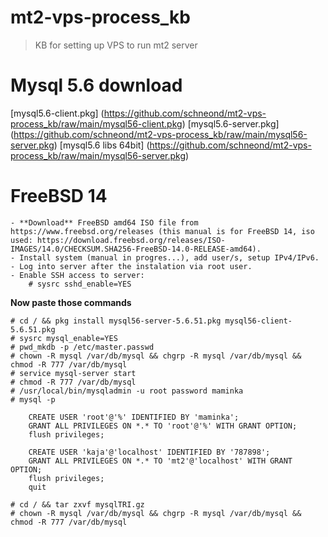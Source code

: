 # mt2-vps-process_kb
> KB for setting up VPS to run mt2 server

# Mysql 5.6 download
[mysql5.6-client.pkg]
(https://github.com/schneond/mt2-vps-process_kb/raw/main/mysql56-client.pkg)
[mysql5.6-server.pkg]
(https://github.com/schneond/mt2-vps-process_kb/raw/main/mysql56-server.pkg)
[mysql5.6 libs 64bit]
(https://github.com/schneond/mt2-vps-process_kb/raw/main/mysql56-server.pkg)

# FreeBSD 14

    - **Download** FreeBSD amd64 ISO file from https://www.freebsd.org/releases (this manual is for FreeBSD 14, iso used: https://download.freebsd.org/releases/ISO-IMAGES/14.0/CHECKSUM.SHA256-FreeBSD-14.0-RELEASE-amd64).
    - Install system (manual in progres...), add user/s, setup IPv4/IPv6.
    - Log into server after the instalation via root user.
    - Enable SSH access to server:
        # sysrc sshd_enable=YES
    

**Now paste those commands**

    # cd / && pkg install mysql56-server-5.6.51.pkg mysql56-client-5.6.51.pkg
    # sysrc mysql_enable=YES
    # pwd_mkdb -p /etc/master.passwd
    # chown -R mysql /var/db/mysql && chgrp -R mysql /var/db/mysql && chmod -R 777 /var/db/mysql
    # service mysql-server start
    # chmod -R 777 /var/db/mysql
    # /usr/local/bin/mysqladmin -u root password maminka
    # mysql -p

        CREATE USER 'root'@'%' IDENTIFIED BY 'maminka';
        GRANT ALL PRIVILEGES ON *.* TO 'root'@'%' WITH GRANT OPTION;
        flush privileges;
        
        CREATE USER 'kaja'@'localhost' IDENTIFIED BY '787898';
        GRANT ALL PRIVILEGES ON *.* TO 'mt2'@'localhost' WITH GRANT OPTION;
        flush privileges;
        quit

    # cd / && tar zxvf mysqlTRI.gz
    # chown -R mysql /var/db/mysql && chgrp -R mysql /var/db/mysql && chmod -R 777 /var/db/mysql
